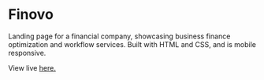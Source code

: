 # Finovo

Landing page for a financial company, showcasing business finance optimization and workflow services. Built with HTML and CSS, and is mobile responsive.

View live <a href="https://finovofinance.netlify.app/" target="_blank">here.</a>
